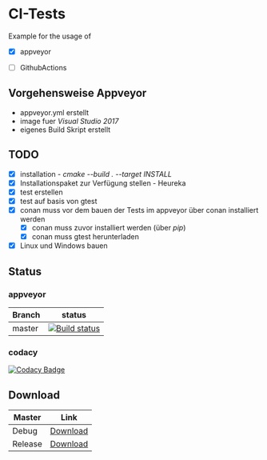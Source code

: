 # CI-Tests
Example for the usage of 
-  [x] appveyor
-  [ ] GithubActions


## Vorgehensweise Appveyor
* appveyor.yml erstellt
* image fuer *Visual Studio 2017*
* eigenes Build Skript erstellt

## TODO

- [x] installation - *cmake --build . --target INSTALL*
- [x] Installationspaket zur Verfügung stellen - Heureka
- [x] test erstellen
- [x] test auf basis von gtest
- [x] conan muss vor dem bauen der Tests im appveyor über conan installiert werden
    - [x] conan muss zuvor installiert werden (über *pip*)
    - [x] conan muss gtest herunterladen
- [x] Linux und Windows bauen

## Status

### appveyor
Branch|status
----|----
master | [![Build status](https://ci.appveyor.com/api/projects/status/960mgtdgpo14mdj3/branch/master?svg=true)](https://ci.appveyor.com/project/PinkySan/appveyorexample/branch/master)

### codacy
[![Codacy Badge](https://api.codacy.com/project/badge/Grade/bb48175739994c27ae83620cf8dfc7e0)](https://app.codacy.com/manual/PinkySan/CI-Example?utm_source=github.com&utm_medium=referral&utm_content=PinkySan/CI-Example&utm_campaign=Badge_Grade_Settings)

## Download

Master|Link
----|----
Debug| [Download](https://ci.appveyor.com/api/projects/PinkySan/appveyorExample/artifacts/pkgHello.zip?job=Configuration%3A+Debug)
Release| [Download](https://ci.appveyor.com/api/projects/PinkySan/appveyorExample/artifacts/pkgHello.zip?job=Configuration%3A+Release)
